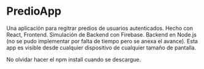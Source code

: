 # PredioApp

Una aplicación para regitrar predios de usuarios autenticados. Hecho con React, Frontend. Simulación de Backend con Firebase. Backend en Node.js (no se pudo implementar por falta de tiempo pero se anexa el avance). Esta app es visible desde cualquier dispositivo de cualquier tamaño de pantalla.

No olvidar hacer el npm install cuando se descargue.




